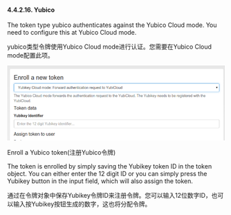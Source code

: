 #### 4.4.2.16. Yubico

The token type yubico authenticates against the Yubico Cloud mode. You need to configure this at Yubico Cloud mode.

yubico类型令牌使用Yubico Cloud mode进行认证。您需要在Yubico Cloud mode配置此项。

![enroll_yubico](../Contents/enroll_yubico.png)

Enroll a Yubico token(注册Yubico令牌)

The token is enrolled by simply saving the Yubikey token ID in the token object. You can either enter the 12 digit ID or you can simply press the Yubikey button in the input field, which will also assign the token.

通过在令牌对象中保存Yubikey令牌ID来注册令牌。您可以输入12位数字ID，也可以输入按Yubikey按钮生成的数字，这也将分配令牌。